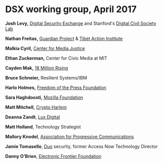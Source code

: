 # DSX working group, April 2017 

**Josh Levy,** [Digital Security Exchange](https://www.digitalsecurityexchange) and Stanford's [Digital Civil Society Lab](https://pacscenter.stanford.edu/digital-civil-society/) 

**Nathan Freitas,** [Guardian Project](http://guardianproject.info/) & [Tibet Action Institute](https://tibetaction.net/)

**Malkia Cyril,** [Center for Media Justice](http://mediajustice.org/)

**Ethan Zuckerman,** Center for Civic Media at MIT

**Cayden Mak,** [18 Million Rising](http://18millionrising.org/)

**Bruce Schneier,** Resilient Systems/IBM

**Harlo Holmes,** [Freedom of the Press Foundation](http://freedom.press/)

**Sara Haghdoosti,** [Mozilla Foundation](http://mozilla.org/)

**Matt Mitchell,** [Crypto Harlem](https://about.me/geminiimatt)

**Deanna Zandt**, [Lux Digital](http://luxdigital.com/)

**Matt Holland**, Technology Strategist

**Mallory Knodel**, [Association for Progressive Communications](http://apc.org/)

**Jamie Tomasello**, [Duo](https://duo.com/) security, former Access Now Technology Director

**Danny O’Brien**, [Electronic Frontier Foundation](https://www.eff.org/)
